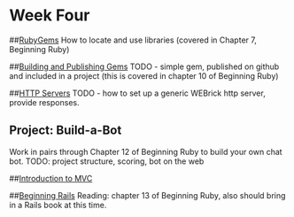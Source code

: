 # Week Four

##[RubyGems](/lessons/04_rubygems.md)
How to locate and use libraries (covered in Chapter 7, Beginning Ruby)

##[Building and Publishing Gems](/lessons/04_building_gems.md)
TODO - simple gem, published on github and included in a project (this is covered in chapter 10 of Beginning Ruby)

##[HTTP Servers](/lessons/04_http_servers.md)
TODO - how to set up a generic WEBrick http server, provide responses. 

## Project: Build-a-Bot
Work in pairs through Chapter 12 of Beginning Ruby to build your own chat bot. TODO: project structure, scoring, bot on the web

##[Introduction to MVC](/lessons/04_mvc.md)

##[Beginning Rails](/lessons/04_rails.md)
Reading: chapter 13 of Beginning Ruby, also should bring in a Rails book at this time.